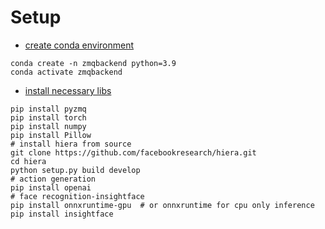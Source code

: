 # Setup
- [create conda environment]()
```
conda create -n zmqbackend python=3.9
conda activate zmqbackend
```
- [install necessary libs]()
```
pip install pyzmq
pip install torch
pip install numpy
pip install Pillow
# install hiera from source
git clone https://github.com/facebookresearch/hiera.git
cd hiera
python setup.py build develop
# action generation
pip install openai
# face recognition-insightface
pip install onnxruntime-gpu  # or onnxruntime for cpu only inference
pip install insightface
```
